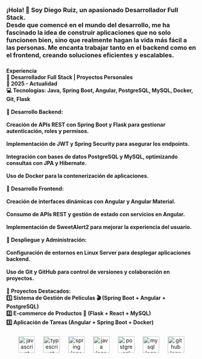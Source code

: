 <br clear="both">

<h3 align="left">¡Hola! 👋 Soy Diego Ruiz, un apasionado Desarrollador Full Stack.<br>Desde que comencé en el mundo del desarrollo, me ha fascinado la idea de construir aplicaciones que no solo funcionen bien, sino que realmente hagan la vida más fácil a las personas. Me encanta trabajar tanto en el backend como en el frontend, creando soluciones eficientes y escalables.</h3>

###

<h4 align="left">Experiencia<br>🚀 Desarrollador Full Stack | Proyectos Personales<br>📅 2025 - Actualidad<br>💻 Tecnologías: Java, Spring Boot, Angular, PostgreSQL, MySQL, Docker, Git, Flask<br><br>🔹 Desarrollo Backend:<br><br>Creación de APIs REST con Spring Boot y Flask para gestionar autenticación, roles y permisos.<br><br>Implementación de JWT y Spring Security para asegurar los endpoints.<br><br>Integración con bases de datos PostgreSQL y MySQL, optimizando consultas con JPA y Hibernate.<br><br>Uso de Docker para la contenerización de aplicaciones.<br><br>🔹 Desarrollo Frontend:<br><br>Creación de interfaces dinámicas con Angular y Angular Material.<br><br>Consumo de APIs REST y gestión de estado con servicios en Angular.<br><br>Implementación de SweetAlert2 para mejorar la experiencia del usuario.<br><br>🔹 Despliegue y Administración:<br><br>Configuración de entornos en Linux Server para desplegar aplicaciones backend.<br><br>Uso de Git y GitHub para control de versiones y colaboración en proyectos.<br><br>🔹 Proyectos Destacados:<br>1️⃣ Sistema de Gestión de Películas 🎬 (Spring Boot + Angular + PostgreSQL)<br>2️⃣ E-commerce de Productos 🛒 (Flask + React + MySQL)<br>3️⃣ Aplicación de Tareas  (Angular + Spring Boot + Docker)</h4>

###

<div align="center">
  <img src="https://cdn.jsdelivr.net/gh/devicons/devicon/icons/javascript/javascript-original.svg" height="44" alt="javascript logo"  />
  <img width="14" />
  <img src="https://cdn.jsdelivr.net/gh/devicons/devicon/icons/typescript/typescript-original.svg" height="44" alt="typescript logo"  />
  <img width="14" />
  <img src="https://cdn.jsdelivr.net/gh/devicons/devicon/icons/spring/spring-original.svg" height="44" alt="spring logo"  />
  <img width="14" />
  <img src="https://cdn.jsdelivr.net/gh/devicons/devicon/icons/java/java-original.svg" height="44" alt="java logo"  />
  <img width="14" />
  <img src="https://cdn.jsdelivr.net/gh/devicons/devicon/icons/postgresql/postgresql-original.svg" height="44" alt="postgresql logo"  />
  <img width="14" />
  <img src="https://cdn.jsdelivr.net/gh/devicons/devicon/icons/mysql/mysql-original.svg" height="44" alt="mysql logo"  />
  <img width="14" />
  <img src="https://cdn.jsdelivr.net/gh/devicons/devicon/icons/github/github-original.svg" height="44" alt="github logo"  />
</div>

###
